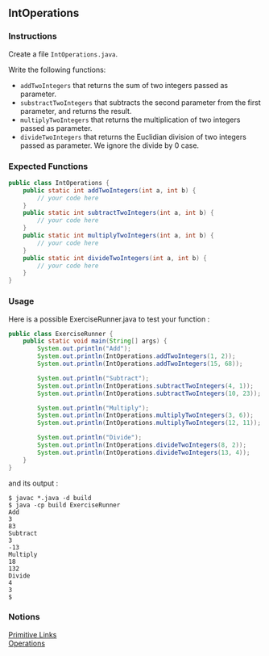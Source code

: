 ## IntOperations

### Instructions

Create a file `IntOperations.java`.

Write the following functions:

- `addTwoIntegers` that returns the sum of two integers passed as parameter.
- `substractTwoIntegers` that subtracts the second parameter from the first parameter, and returns the result.
- `multiplyTwoIntegers` that returns the multiplication of two integers passed as parameter.
- `divideTwoIntegers` that returns the Euclidian division of two integers passed as parameter. We ignore the divide by 0 case.

### Expected Functions

```java
public class IntOperations {
    public static int addTwoIntegers(int a, int b) {
        // your code here
    }
    public static int subtractTwoIntegers(int a, int b) {
        // your code here
    }
    public static int multiplyTwoIntegers(int a, int b) {
        // your code here
    }
    public static int divideTwoIntegers(int a, int b) {
        // your code here
    }
}
```

### Usage

Here is a possible ExerciseRunner.java to test your function :

```java
public class ExerciseRunner {
    public static void main(String[] args) {
        System.out.println("Add");
        System.out.println(IntOperations.addTwoIntegers(1, 2));
        System.out.println(IntOperations.addTwoIntegers(15, 68));

        System.out.println("Subtract");
        System.out.println(IntOperations.subtractTwoIntegers(4, 1));
        System.out.println(IntOperations.subtractTwoIntegers(10, 23));

        System.out.println("Multiply");
        System.out.println(IntOperations.multiplyTwoIntegers(3, 6));
        System.out.println(IntOperations.multiplyTwoIntegers(12, 11));

        System.out.println("Divide");
        System.out.println(IntOperations.divideTwoIntegers(8, 2));
        System.out.println(IntOperations.divideTwoIntegers(13, 4));
    }
}
```

and its output :

```shell
$ javac *.java -d build
$ java -cp build ExerciseRunner
Add
3
83
Subtract
3
-13
Multiply
18
132
Divide
4
3
$
```

### Notions

[Primitive Links](https://docs.oracle.com/javase/tutorial/java/nutsandbolts/datatypes.html)  
[Operations](https://docs.oracle.com/javase/tutorial/java/nutsandbolts/op1.html)
